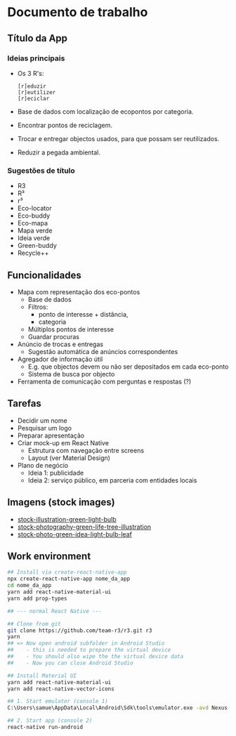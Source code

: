 # Documento de trabalho

## Título da App

### Ideias principais

* Os 3 R's:

  ```text
  [r]eduzir
  [r]eutilizer
  [r]eciclar
  ```

* Base de dados com localização de ecopontos por categoria.
* Encontrar pontos de reciclagem.
* Trocar e entregar objectos usados, para que possam ser reutilizados.
* Reduzir a pegada ambiental.

### Sugestões de título

* R3
* R³
* r³
* Eco-locator
* Eco-buddy
* Eco-mapa
* Mapa verde
* Ideia verde
* Green-buddy
* Recycle++

## Funcionalidades

* Mapa com representação dos eco-pontos
  * Base de dados
  * Filtros:
    * ponto de interesse + distância,
    * categoria
  * Múltiplos pontos de interesse
  * Guardar procuras
* Anúncio de trocas e entregas
  * Sugestão automática de anúncios correspondentes
* Agregador de informação útil
  * E.g. que objectos devem ou não ser depositados em cada eco-ponto
  * Sistema de busca por objecto
* Ferramenta de comunicação com perguntas e respostas (?)

## Tarefas

* Decidir um nome
* Pesquisar um logo
* Preparar apresentação
* Criar mock-up em React Native
  * Estrutura com navegação entre screens
  * Layout (ver Material Design)
* Plano de negócio
  * Ideia 1: publicidade
  * Ideia 2: serviço público, em parceria com entidades locais

## Imagens (stock images)

* [stock-illustration-green-light-bulb](https://pt.depositphotos.com/6540141/stock-illustration-green-light-bulb.html)
* [stock-photography-green-life-tree-illustration](https://www.dreamstime.com/stock-photography-green-life-tree-illustration-eco-friendly-renewable-energy-light-bulbs-vector-layered-easy-manipulation-custom-image32692912)
* [stock-photo-green-idea-light-bulb-leaf](https://www.dreamstime.com/stock-photo-green-idea-light-bulb-leaf-icon-vector-illustration-image40169350)

## Work environment

```bash
## Install via create-react-native-app
npx create-react-native-app nome_da_app
cd nome_da_app
yarn add react-native-material-ui
yarn add prop-types

## --- normal React Native ---

## Clone from git
git clone https://github.com/team-r3/r3.git r3
yarn
## => Now open android subfolder in Android Studio
##    - this is needed to prepare the virtual device
##    - You should also wipe the the virtual device data
##    - Now you can close Android Studio

## Install Material UI
yarn add react-native-material-ui
yarn add react-native-vector-icons

## 1. Start emulator (console 1)
C:\Users\samue\AppData\Local\Android\Sdk\tools\emulator.exe -avd Nexus-5X-API-23-x86

## 2. Start app (console 2)
react-native run-android

```

